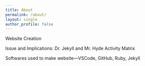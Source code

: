 ```yaml
---
title: About
permalink: /about/
layout: single
author_profile: false
---
```


Website Creation

Issue and Implications: Dr. Jekyll and Mr. Hyde Activity Matrix

Softwares used to make website—VSCode, GitHub, Ruby, Jekyll	
